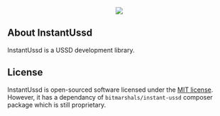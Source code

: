 <p align="center"><img src="https://avatars1.githubusercontent.com/u/30041331?v=4&s=85"></p>

## About InstantUssd

InstantUssd is a USSD development library.

## License

InstantUssd is open-sourced software licensed under the [MIT license](http://opensource.org/licenses/MIT). However, it has a dependancy of <code>bitmarshals/instant-ussd</code> composer package which is still proprietary.

